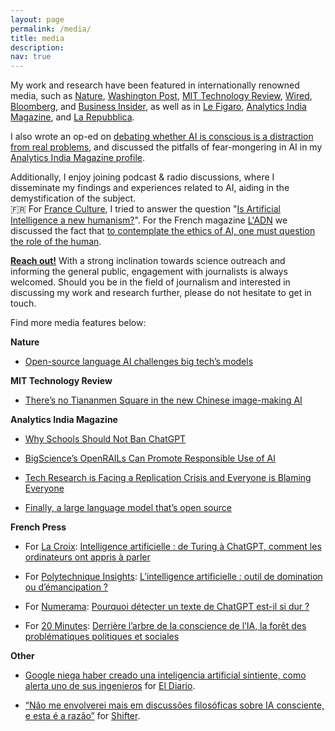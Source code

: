 ```yaml
---
layout: page
permalink: /media/
title: media
description: 
nav: true
---
```

My work and research have been featured in internationally renowned media, such as [Nature](https://www.nature.com/articles/d41586-023-00423-4), [Washington Post](https://www.washingtonpost.com/technology/2023/01/18/chatgpt-personal-use/), [MIT Technology Review](https://www.technologyreview.com/2022/07/12/1055817/inside-a-radical-new-project-to-democratize-ai/), [Wired](https://www.wired.com/story/lamda-sentient-ai-bias-google-blake-lemoine/), [Bloomberg](https://www.bloomberg.com/news/newsletters/2023-04-03/chatgpt-bing-and-bard-don-t-hallucinate-they-fabricate), and [Business Insider](https://www.businessinsider.com/what-is-ai-ethicist-working-to-make-the-tech-safe-2023-5?r=US&IR=T), as well as in [Le Figaro](https://www.lefigaro.fr/livres/chatgpt-est-il-ecrivain-20230312), [Analytics India Magazine](https://analyticsindiamag.com/is-centralised-ai-unethical/), and [La Repubblica](https://www.repubblica.it/tecnologia/2023/02/19/news/fare_il_jailbreak_di_una_ia_cosi_chatgpt_ci_ha_spiegato_come_vendere_droga_a_scuola-387353948/). 

I also wrote an op-ed on [debating whether AI is conscious is a distraction from real problems](https://techpolicy.press/debating-whether-ai-is-conscious-is-a-distraction-from-real-problems/), and discussed the pitfalls of fear-mongering in AI in my [Analytics India Magazine profile](https://analyticsindiamag.com/the-pitfalls-of-fear-mongering-in-ai/). 

Additionally, I enjoy joining podcast & radio discussions, where I disseminate my findings and experiences related to AI, aiding in the demystification of the subject.  
🇫🇷 For [France Culture](https://www.radiofrance.fr/franceculture), I tried to answer the question "[Is Artificial Intelligence a new humanism?](https://www.radiofrance.fr/franceculture/podcasts/le-temps-du-debat/l-intelligence-artificielle-est-elle-un-nouvel-humanisme-9822329)". For the French magazine [L'ADN](https://www.ladn.eu/) we discussed the fact that [to contemplate the ethics of AI, one must question the role of the human](https://www.ladn.eu/tech-a-suivre/podcast-ethique-intelligence-artficielle-giada-pistilli/).


**[Reach out!](mailto:giada.pistilli@paris-sorbonne.fr)** With a strong inclination towards science outreach and informing the general public, engagement with journalists is always welcomed. Should you be in the field of journalism and interested in discussing my work and research further, please do not hesitate to get in touch.

Find more media features below:

**Nature**

* [Open-source language AI challenges big tech’s models](https://www.nature.com/articles/d41586-022-01705-z)


**MIT Technology Review**

* [There’s no Tiananmen Square in the new Chinese image-making AI](https://www.technologyreview.com/2022/09/14/1059481/baidu-chinese-image-ai-tiananmen/)


**Analytics India Magazine**

* [Why Schools Should Not Ban ChatGPT](https://analyticsindiamag.com/why-schools-should-not-ban-chatgpt/)

* [BigScience’s OpenRAILs Can Promote Responsible Use of AI](https://analyticsindiamag.com/bigsciences-openrails-can-promote-responsible-use-of-ai/)

* [Tech Research is Facing a Replication Crisis and Everyone is Blaming Everyone](https://analyticsindiamag.com/tech-research-is-facing-a-replication-crisis-and-everyone-is-blaming-everyone/)

* [Finally, a large language model that’s open source](https://analyticsindiamag.com/finally-a-large-language-model-thats-open-source/)

**French Press**

* For [La Croix](https://www.la-croix.com/): [Intelligence artificielle : de Turing à ChatGPT, comment les ordinateurs ont appris à parler](https://www.la-croix.com/Sciences-et-ethique/Intelligence-artificielle-Turing-ChatGPT-comment-ordinateurs-appris-parler-2023-04-27-1201265233)

* For [Polytechnique Insights](https://www.polytechnique-insights.com/): [L’intelligence artificielle : outil de domination ou d’émancipation ?](https://www.polytechnique-insights.com/tribunes/digital/lintelligence-artificielle-outil-de-domination-ou-demancipation/)

* For [Numerama](https://www.numerama.com/): [Pourquoi détecter un texte de ChatGPT est-il si dur ?](https://www.numerama.com/tech/1252886-pourquoi-detecter-un-texte-ecrit-par-chatgpt-est-il-si-dur.html) 

* For [20 Minutes](https://www.20minutes.fr/): [Derrière l’arbre de la conscience de l’IA, la forêt des problématiques politiques et sociales
](https://www.20minutes.fr/arts-stars/web/3315831-20220726-derriere-arbre-conscience-ia-foret-problematiques-politiques-sociales)

**Other**

* [Google niega haber creado una inteligencia artificial sintiente, como alerta uno de sus ingenieros](https://www.eldiarioar.com/mundo/google-niega-haber-creado-inteligencia-artificial-sintiente-alerta-ingenieros_1_9083638.html) for [El Diario](https://www.eldiarioar.com).

* [“Não me envolverei mais em discussões filosóficas sobre IA consciente, e esta é a razão”](https://shifter.pt/2022/08/ia-consciente-giada-pistilli/) for [Shifter](https://shifter.pt/).










